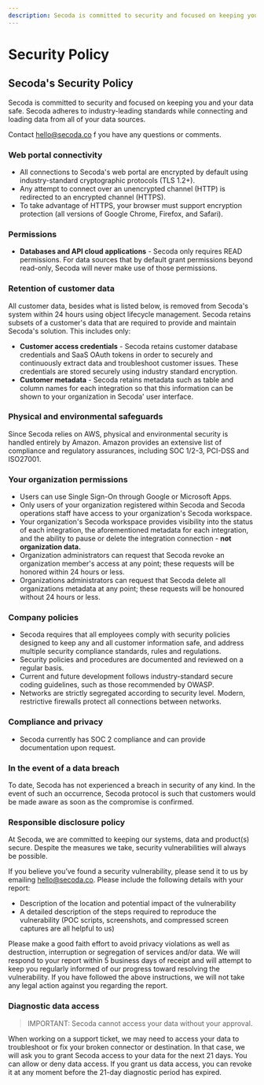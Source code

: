 ```yaml
---
description: Secoda is committed to security and focused on keeping you and your data safe.
---
```


# Security Policy

## Secoda's Security Policy

Secoda is committed to security and focused on keeping you and your data safe. Secoda adheres to industry-leading standards while connecting and loading data from all of your data sources.

Contact [hello@secoda.co](mailto:hello@secoda.co) f you have any questions or comments.



### Web portal connectivity

* All connections to Secoda's web portal are encrypted by default using industry-standard cryptographic protocols (TLS 1.2+).
* Any attempt to connect over an unencrypted channel (HTTP) is redirected to an encrypted channel (HTTPS).
* To take advantage of HTTPS, your browser must support encryption protection (all versions of Google Chrome, Firefox, and Safari).



### Permissions

* **Databases and API cloud applications** - Secoda only requires READ permissions. For data sources that by default grant permissions beyond read-only, Secoda will never make use of those permissions.



### Retention of customer data

All customer data, besides what is listed below, is removed from Secoda's system within 24 hours using object lifecycle management. Secoda retains subsets of a customer's data that are required to provide and maintain Secoda's solution. This includes only:

* **Customer access credentials** - Secoda retains customer database credentials and SaaS OAuth tokens in order to securely and continuously extract data and troubleshoot customer issues. These credentials are stored securely using industry standard encryption.
* **Customer metadata** - Secoda retains metadata such as table and column names for each integration so that this information can be shown to your organization in Secoda' user interface.



### Physical and environmental safeguards

Since Secoda relies on AWS, physical and environmental security is handled entirely by Amazon. Amazon provides an extensive list of compliance and regulatory assurances, including SOC 1/2-3, PCI-DSS and ISO27001.



### Your organization permissions

* Users can use Single Sign-On through Google or Microsoft Apps.
* Only users of your organization registered within Secoda and Secoda operations staff have access to your organization's Secoda workspace.
* Your organization's Secoda workspace provides visibility into the status of each integration, the aforementioned metadata for each integration, and the ability to pause or delete the integration connection - **not organization data.**
* Organization administrators can request that Secoda revoke an organization member's access at any point; these requests will be honored within 24 hours or less.
* Organizations administrators can request that Secoda delete all organizations metadata at any point; these requests will be honoured without 24 hours or less.



### Company policies

* Secoda requires that all employees comply with security policies designed to keep any and all customer information safe, and address multiple security compliance standards, rules and regulations.
* Security policies and procedures are documented and reviewed on a regular basis.
* Current and future development follows industry-standard secure coding guidelines, such as those recommended by OWASP.
* Networks are strictly segregated according to security level. Modern, restrictive firewalls protect all connections between networks.



### Compliance and privacy

* Secoda currently has SOC 2 compliance and can provide documentation upon request.



### In the event of a data breach

To date, Secoda has not experienced a breach in security of any kind. In the event of such an occurrence, Secoda protocol is such that customers would be made aware as soon as the compromise is confirmed.



### Responsible disclosure policy

At Secoda, we are committed to keeping our systems, data and product(s) secure. Despite the measures we take, security vulnerabilities will always be possible.

If you believe you’ve found a security vulnerability, please send it to us by emailing [hello@secoda.co](mailto:hello@secoda.co). Please include the following details with your report:

* Description of the location and potential impact of the vulnerability
* A detailed description of the steps required to reproduce the vulnerability (POC scripts, screenshots, and compressed screen captures are all helpful to us)

Please make a good faith effort to avoid privacy violations as well as destruction, interruption or segregation of services and/or data. We will respond to your report within 5 business days of receipt and will attempt to keep you regularly informed of our progress toward resolving the vulnerability. If you have followed the above instructions, we will not take any legal action against you regarding the report.



### Diagnostic data access

> IMPORTANT: Secoda cannot access your data without your approval.

When working on a support ticket, we may need to access your data to troubleshoot or fix your broken connector or destination. In that case, we will ask you to grant Secoda access to your data for the next 21 days. You can allow or deny data access. If you grant us data access, you can revoke it at any moment before the 21-day diagnostic period has expired.
